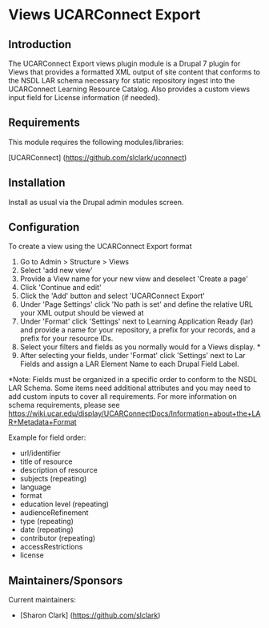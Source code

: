 Views UCARConnect Export
=====================

## Introduction

The UCARConnect Export views plugin module is a Drupal 7 plugin for Views that provides a formatted XML output of site content that conforms to the NSDL LAR schema necessary for static repository ingest into the UCARConnect Learning Resource Catalog.
Also provides a custom views input field for License information (if needed).

## Requirements

This module requires the following modules/libraries:

[UCARConnect] (https://github.com/slclark/uconnect)

## Installation

Install as usual via the Drupal admin modules screen.

## Configuration

To create a view using the UCARConnect Export format

1. Go to Admin > Structure > Views
2. Select 'add new view' 
3. Provide a View name for your new view and deselect 'Create a page'
4. Click 'Continue and edit'
5. Click the 'Add' button and select 'UCARConnect Export'
6. Under 'Page Settings' click 'No path is set' and define the relative URL your XML output should be viewed at
7. Under 'Format' click 'Settings' next to Learning Application Ready (lar) and provide a name for your repository, a prefix for your records, and a prefix for your resource IDs.  
8. Select your filters and fields as you normally would for a Views display. *
9. After selecting your fields, under 'Format' click 'Settings' next to Lar Fields and assign a LAR Element Name to each Drupal Field Label.

*Note: Fields must be organized in a specific order to conform to the NSDL LAR Schema.  Some items need additional attributes and you may need to add custom inputs to cover all requirements. For more information on schema requirements, please see https://wiki.ucar.edu/display/UCARConnectDocs/Information+about+the+LAR+Metadata+Format

Example for field order:

* url/identifier
* title of resource
* description of resource
* subjects (repeating)
* language
* format
* education level (repeating)
* audienceRefinement
* type (repeating)
* date (repeating)
* contributor (repeating)
* accessRestrictions
* license

## Maintainers/Sponsors

Current maintainers:

* [Sharon Clark] (https://github.com/slclark)

